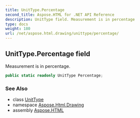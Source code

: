 ```yaml
---
title: UnitType.Percentage
second_title: Aspose.HTML for .NET API Reference
description: UnitType field. Measurement is in percentage
type: docs
weight: 180
url: /net/aspose.html.drawing/unittype/percentage/
---
```

## UnitType.Percentage field

Measurement is in percentage.

```csharp
public static readonly UnitType Percentage;
```

### See Also

* class [UnitType](../)
* namespace [Aspose.Html.Drawing](../../unittype/)
* assembly [Aspose.HTML](../../../)
